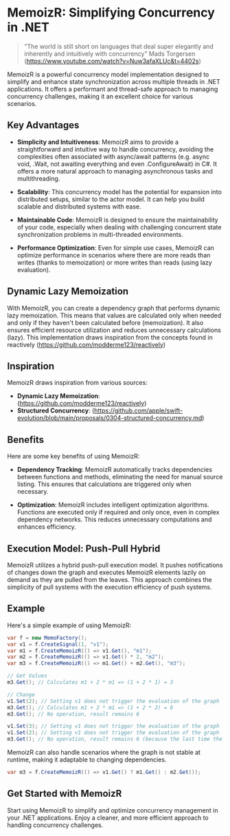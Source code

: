 # MemoizR: Simplifying Concurrency in .NET

> "The world is still short on languages that deal super elegantly and inherently and intuitively with concurrency" Mads Torgersen (https://www.youtube.com/watch?v=Nuw3afaXLUc&t=4402s)

MemoizR is a powerful concurrency model implementation designed to simplify and enhance state synchronization across multiple threads in .NET applications. It offers a performant and thread-safe approach to managing concurrency challenges, making it an excellent choice for various scenarios.

## Key Advantages

- **Simplicity and Intuitiveness**: MemoizR aims to provide a straightforward and intuitive way to handle concurrency, avoiding the complexities often associated with async/await patterns (e.g. async void, .Wait, not awaiting everything and even .ConfigureAwait) in C#. It offers a more natural approach to managing asynchronous tasks and multithreading.

- **Scalability**: This concurrency model has the potential for expansion into distributed setups, similar to the actor model. It can help you build scalable and distributed systems with ease.

- **Maintainable Code**: MemoizR is designed to ensure the maintainability of your code, especially when dealing with challenging concurrent state synchronization problems in multi-threaded environments.

- **Performance Optimization**: Even for simple use cases, MemoizR can optimize performance in scenarios where there are more reads than writes (thanks to memoization) or more writes than reads (using lazy evaluation).

## Dynamic Lazy Memoization

With MemoizR, you can create a dependency graph that performs dynamic lazy memoization. This means that values are calculated only when needed and only if they haven't been calculated before (memoization). It also ensures efficient resource utilization and reduces unnecessary calculations (lazy). This implementation draws inspiration from the concepts found in reactively (https://github.com/modderme123/reactively)

## Inspiration

MemoizR draws inspiration from various sources:

- **Dynamic Lazy Memoization**:  (https://github.com/modderme123/reactively)
- **Structured Concurrency**: (https://github.com/apple/swift-evolution/blob/main/proposals/0304-structured-concurrency.md)

##  Benefits
Here are some key benefits of using MemoizR:

- **Dependency Tracking**: MemoizR automatically tracks dependencies between functions and methods, eliminating the need for manual source listing. This ensures that calculations are triggered only when necessary.

- **Optimization**: MemoizR includes intelligent optimization algorithms. Functions are executed only if required and only once, even in complex dependency networks. This reduces unnecessary computations and enhances efficiency.

## Execution Model: Push-Pull Hybrid

MemoizR utilizes a hybrid push-pull execution model. It pushes notifications of changes down the graph and executes MemoizR elements lazily on demand as they are pulled from the leaves. This approach combines the simplicity of pull systems with the execution efficiency of push systems.

## Example

Here's a simple example of using MemoizR:

```csharp
var f = new MemoFactory();
var v1 = f.CreateSignal(1, "v1");
var m1 = f.CreateMemoizR(() => v1.Get(), "m1");
var m2 = f.CreateMemoizR(() => v1.Get() * 2, "m2");
var m3 = f.CreateMemoizR(() => m1.Get() + m2.Get(), "m3");

// Get Values
m3.Get(); // Calculates m1 + 2 * m1 => (1 + 2 * 1) = 3

// Change
v1.Set(2); // Setting v1 does not trigger the evaluation of the graph
m3.Get(); // Calculates m1 + 2 * m1 => (1 + 2 * 2) = 6
m3.Get(); // No operation, result remains 6

v1.Set(3); // Setting v1 does not trigger the evaluation of the graph
v1.Set(2); // Setting v1 does not trigger the evaluation of the graph
m3.Get(); // No operation, result remains 6 (because the last time the graph was evaluated, v1 was already 2)
```

MemoizR can also handle scenarios where the graph is not stable at runtime, making it adaptable to changing dependencies.

```cs
var m3 = f.CreateMemoizR(() => v1.Get() ? m1.Get() : m2.Get());
```

## Get Started with MemoizR

Start using MemoizR to simplify and optimize concurrency management in your .NET applications. Enjoy a cleaner, and more efficient approach to handling concurrency challenges.